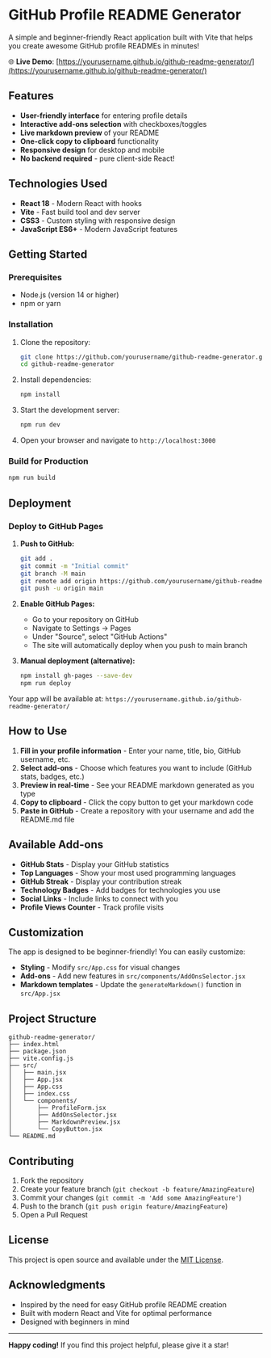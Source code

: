 # GitHub Profile README Generator

A simple and beginner-friendly React application built with Vite that helps you create awesome GitHub profile READMEs in minutes!

🌐 **Live Demo**: [https://yourusername.github.io/github-readme-generator/](https://yourusername.github.io/github-readme-generator/)

## Features

- **User-friendly interface** for entering profile details
- **Interactive add-ons selection** with checkboxes/toggles
- **Live markdown preview** of your README
- **One-click copy to clipboard** functionality
- **Responsive design** for desktop and mobile
- **No backend required** - pure client-side React!

## Technologies Used

- **React 18** - Modern React with hooks
- **Vite** - Fast build tool and dev server
- **CSS3** - Custom styling with responsive design
- **JavaScript ES6+** - Modern JavaScript features

## Getting Started

### Prerequisites

- Node.js (version 14 or higher)
- npm or yarn

### Installation

1. Clone the repository:
   ```bash
   git clone https://github.com/yourusername/github-readme-generator.git
   cd github-readme-generator
   ```

2. Install dependencies:
   ```bash
   npm install
   ```

3. Start the development server:
   ```bash
   npm run dev
   ```

4. Open your browser and navigate to `http://localhost:3000`

### Build for Production

```bash
npm run build
```

## Deployment

### Deploy to GitHub Pages

1. **Push to GitHub:**
   ```bash
   git add .
   git commit -m "Initial commit"
   git branch -M main
   git remote add origin https://github.com/yourusername/github-readme-generator.git
   git push -u origin main
   ```

2. **Enable GitHub Pages:**
   - Go to your repository on GitHub
   - Navigate to Settings → Pages
   - Under "Source", select "GitHub Actions"
   - The site will automatically deploy when you push to main branch

3. **Manual deployment (alternative):**
   ```bash
   npm install gh-pages --save-dev
   npm run deploy
   ```

Your app will be available at: `https://yourusername.github.io/github-readme-generator/`

## How to Use

1. **Fill in your profile information** - Enter your name, title, bio, GitHub username, etc.
2. **Select add-ons** - Choose which features you want to include (GitHub stats, badges, etc.)
3. **Preview in real-time** - See your README markdown generated as you type
4. **Copy to clipboard** - Click the copy button to get your markdown code
5. **Paste in GitHub** - Create a repository with your username and add the README.md file

## Available Add-ons

- **GitHub Stats** - Display your GitHub statistics
- **Top Languages** - Show your most used programming languages
- **GitHub Streak** - Display your contribution streak
- **Technology Badges** - Add badges for technologies you use
- **Social Links** - Include links to connect with you
- **Profile Views Counter** - Track profile visits

## Customization

The app is designed to be beginner-friendly! You can easily customize:

- **Styling** - Modify `src/App.css` for visual changes
- **Add-ons** - Add new features in `src/components/AddOnsSelector.jsx`
- **Markdown templates** - Update the `generateMarkdown()` function in `src/App.jsx`

## Project Structure

```
github-readme-generator/
├── index.html
├── package.json
├── vite.config.js
├── src/
│   ├── main.jsx
│   ├── App.jsx
│   ├── App.css
│   ├── index.css
│   └── components/
│       ├── ProfileForm.jsx
│       ├── AddOnsSelector.jsx
│       ├── MarkdownPreview.jsx
│       └── CopyButton.jsx
└── README.md
```

## Contributing

1. Fork the repository
2. Create your feature branch (`git checkout -b feature/AmazingFeature`)
3. Commit your changes (`git commit -m 'Add some AmazingFeature'`)
4. Push to the branch (`git push origin feature/AmazingFeature`)
5. Open a Pull Request

## License

This project is open source and available under the [MIT License](LICENSE).

## Acknowledgments

- Inspired by the need for easy GitHub profile README creation
- Built with modern React and Vite for optimal performance
- Designed with beginners in mind

---

**Happy coding!** If you find this project helpful, please give it a star!